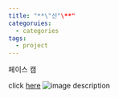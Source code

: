 ```yaml
---
title: "**\"신"\**"
categoruies:
  - categories
tags:
  - project
---
```


페이스 캠


click [here](https://www.youtube.com/watch?v=FDzu9ZM3wSg)
![image description](https://encrypted-tbn0.gstatic.com/images?q=tbn:ANd9GcRtvBvuLlFyjE8cVFB0I-FxTLgo-4dB38OSaw&usqp=CAU)
